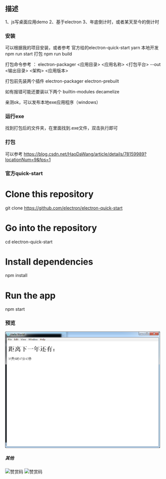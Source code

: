 ## 描述
1、js写桌面应用demo
2、基于electron
3、年底倒计时，或者某天至今的倒计时

### 安装
可以根据我的项目安装，或者参考 官方给的electron-quick-start
yarn 
本地开发
npm run start 
打包
npm run build

打包命令参考 ： electron-packager <应用目录> <应用名称> <打包平台> --out <输出目录> <架构> <应用版本>

打包前先装两个插件
electron-packager
electron-prebuilt

如有报错可能还要装以下两个
builtin-modules
decamelize

亲测ok，可以发布本地exe应用程序（windows）


### 运行exe
找到打包后的文件夹，在里面找到.exe文件，双击执行即可

### 打包
可以参考
<a href="https://blog.csdn.net/HaoDaWang/article/details/78159989?locationNum=9&fps=1" target="_blank">https://blog.csdn.net/HaoDaWang/article/details/78159989?locationNum=9&fps=1</a>


### 官方quick-start
# Clone this repository
git clone https://github.com/electron/electron-quick-start
# Go into the repository
cd electron-quick-start
# Install dependencies
npm install
# Run the app
npm start


### 预览
<img src="./demo.png" width="500" alt="预览">

##### 其他
<img src="https://note.youdao.com/yws/public/resource/44d039a6b5a80a951a6b91c1ec68edc8/xmlnote/WEBRESOURCE8eedffa282631eac107e518740c03d3c/786" width="300" alt="赞赏码">
<img src="https://note.youdao.com/yws/public/resource/44d039a6b5a80a951a6b91c1ec68edc8/xmlnote/WEBRESOURCE52aad7fb56944972d96a60a02bc1fdf4/788" width="300" alt="赞赏码">
